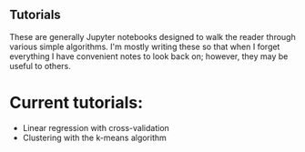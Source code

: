 ## Tutorials

These are generally Jupyter notebooks designed to walk the reader through various simple algorithms. I'm mostly writing these so that when I forget everything I have convenient notes to look back on; however, they may be useful to others. 

# Current tutorials:
* Linear regression with cross-validation
* Clustering with the k-means algorithm 
